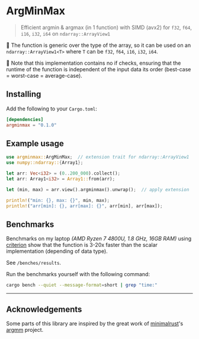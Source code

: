 # ArgMinMax
> Efficient argmin &amp; argmax (in 1 function) with SIMD (avx2) for `f32`, `f64`, `i16`, `i32`, `i64` on `ndarray::ArrayView1`

<!-- This project uses [SIMD](https://en.wikipedia.org/wiki/Single_instruction,_multiple_data) [avx2](https://en.wikipedia.org/wiki/Advanced_Vector_Extensions#Advanced_Vector_Extensions_2) (256 bit registers) to compute argmin and argmax in a single function.   -->

🚀 The function is generic over the type of the array, so it can be used on an `ndarray::ArrayView1<T>` where `T` can be `f32`, `f64`, `i16`, `i32`, `i64`.

👀 Note that this implementation contains no if checks, ensuring that the runtime of the function is independent of the input data its order (best-case = worst-case = average-case).

## Installing

Add the following to your `Cargo.toml`:

```toml
[dependencies]
argminmax = "0.1.0"
```

## Example usage

```rust
use argminmax::ArgMinMax;  // extension trait for ndarray::ArrayView1
use numpy::ndarray::{Array1};

let arr: Vec<i32> = (0..200_000).collect();
let arr: Array1<i32> = Array1::from(arr);

let (min, max) = arr.view().argminmax().unwrap();  // apply extension

println!("min: {}, max: {}", min, max);
println!("arr[min]: {}, arr[max]: {}", arr[min], arr[max]);
```

## Benchmarks

Benchmarks on my laptop *(AMD Ryzen 7 4800U, 1.8 GHz, 16GB RAM)* using [criterion](https://github.com/bheisler/criterion.rs) show that the function is 3-20x faster than the scalar implementation (depending of data type).

See `/benches/results`.

<!-- *For example, finding the argmin & argmax in an array of 10,000,000  random `f32` elements is 3.5x faster than the scalar implementation (taking 2.4ms vs 8.5ms).* -->

Run the benchmarks yourself with the following command:
```bash
cargo bench --quiet --message-format=short | grep "time:"
```

---

## Acknowledgements

Some parts of this library are inspired by the great work of [minimalrust](https://github.com/minimalrust)'s [argmm](https://github.com/minimalrust/argmm) project.
